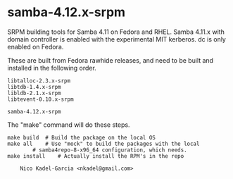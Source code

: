 samba-4.12.x-srpm
================

SRPM building tools for Samba 4.11 on Fedora and RHEL. Samba 4.11.x
with domain controller is enabled with the experimental MIT kerberos.
dc is only enabled on Fedora.

These are built from Fedora rawhide releases, and need to be built and
installed in the following order.

	libtalloc-2.3.x-srpm
	libtdb-1.4.x-srpm
	libldb-2.1.x-srpm
	libtevent-0.10.x-srpm

	samba-4.12.x-srpm

The "make" command will do these steps.

	make build	# Build the package on the local OS
	make all	# Use "mock" to build the packages with the local
			# samba4repo-8-x96_64 configuration, which needs.
	make install	# Actually install the RPM's in the repo

		Nico Kadel-Garcia <nkadel@gmail.com>
